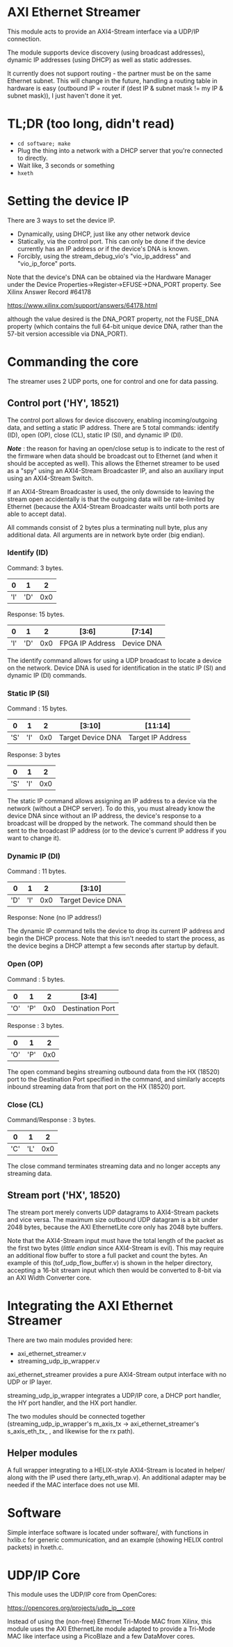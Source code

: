 # AXI Ethernet Streamer

This module acts to provide an AXI4-Stream interface
via a UDP/IP connection.

The module supports device discovery (using broadcast
addresses), dynamic IP addresses (using DHCP) as well
as static addresses.

It currently does not support routing - the partner
must be on the same Ethernet subnet. This will 
change in the future, handling a routing table in
hardware is easy (outbound IP = router if
(dest IP & subnet mask != my IP & subnet mask)),
I just haven't done it yet.

# TL;DR (too long, didn't read)

* `cd software; make`
* Plug the thing into a network with a DHCP server that you're connected to directly.
* Wait like, 3 seconds or something
* `hxeth`


# Setting the device IP

There are 3 ways to set the device IP.

* Dynamically, using DHCP, just like any other network device
* Statically, via the control port. This can only be done if the device
  currently has an IP address _or_ if the device's DNA is known.
* Forcibly, using the stream_debug_vio's "vio_ip_address" and "vio_ip_force"
  ports.

Note that the device's DNA can be obtained via the Hardware Manager
under the Device Properties->Register->EFUSE->DNA_PORT property.
See Xilinx Answer Record #64178

https://www.xilinx.com/support/answers/64178.html

although the value desired is the DNA_PORT property, not the FUSE_DNA
property (which contains the full 64-bit unique device DNA, rather than
the 57-bit version accessible via DNA_PORT).

# Commanding the core

The streamer uses 2 UDP ports, one for control
and one for data passing.

## Control port ('HY', 18521)

The control port allows for device discovery, enabling
incoming/outgoing data, and setting a static IP
address. There are 5 total commands: identify (ID),
open (OP), close (CL), static IP (SI), and dynamic IP (DI).

***Note*** : the reason for having an open/close setup
is to indicate to the rest of the firmware when data should
be broadcast out to Ethernet (and when it should be accepted
as well). This allows the Ethernet streamer to be used as a
"spy" using an AXI4-Stream Broadcaster IP, and also an
auxiliary input using an AXI4-Stream Switch.

If an AXI4-Stream Broadcaster is used, the only downside
to leaving the stream open accidentally is that the outgoing
data will be rate-limited by Ethernet (because the AXI4-Stream
Broadcaster waits until both ports are able to accept data).

All commands consist of 2 bytes plus a terminating null byte,
plus any additional data. All arguments are in network byte order
(big endian).

### Identify (ID)

Command: 3 bytes.

|  0  |  1  |  2  |
|:---:|:---:|:---:|
| 'I' | 'D' | 0x0 |


Response: 15 bytes.

|  0  |  1  |  2  |       [3:6]      |   [7:14]   |
|:---:|:---:|:---:|:----------------:|:----------:|
| 'I' | 'D' | 0x0 |  FPGA IP Address | Device DNA |

The identify command allows for using a UDP broadcast to locate
a device on the network. Device DNA is used for identification
in the static IP (SI) and dynamic IP (DI) commands.

### Static IP (SI)

Command : 15 bytes.

|  0  |  1  |  2  |       [3:10]     |     [11:14]       |
|:---:|:---:|:---:|:----------------:|:-----------------:|
| 'S' | 'I' | 0x0 |Target Device DNA | Target IP Address |

Response: 3 bytes

|  0  |  1  |  2  |
|:---:|:---:|:---:|
| 'S' | 'I' | 0x0 |

The static IP command allows assigning an IP address to
a device via the network (without a DHCP server). To do this,
you must already know the device DNA since without an
IP address, the device's response to a broadcast will
be dropped by the network. The command should then
be sent to the broadcast IP address (or to the device's
current IP address if you want to change it).


### Dynamic IP (DI)

Command : 11 bytes.

|  0  |  1  |  2  |       [3:10]     |
|:---:|:---:|:---:|:----------------:|
| 'D' | 'I' | 0x0 |Target Device DNA |

Response: None (no IP address!)

The dynamic IP command tells the device to drop its current
IP address and begin the DHCP process. Note that this isn't
needed to start the process, as the device begins a DHCP
attempt a few seconds after startup by default.

### Open (OP)

Command : 5 bytes.

|  0  |  1  |  2  |       [3:4]      |
|:---:|:---:|:---:|:----------------:|
| 'O' | 'P' | 0x0 | Destination Port |

Response : 3 bytes.

|  0  |  1  |  2  |
|:---:|:---:|:---:|
| 'O' | 'P' | 0x0 |

The open command begins streaming outbound data from the HX
(18520) port to the Destination Port specified in the command,
and similarly accepts inbound streaming data from that port
on the HX (18520) port.

### Close (CL)

Command/Response : 3 bytes.

|  0  |  1  |  2  |
|:---:|:---:|:---:|
| 'C' | 'L' | 0x0 |

The close command terminates streaming data and no
longer accepts any streaming data.

## Stream port ('HX', 18520)

The stream port merely converts UDP datagrams to AXI4-Stream
packets and vice versa. The maximum size outbound UDP datagram
is a bit under 2048 bytes, because the AXI EthernetLite core
only has 2048 byte buffers.

Note that the AXI4-Stream input must have the total length
of the packet as the first two bytes (_little endian_ since
AXI4-Stream is evil). This may require an additional flow
buffer to store a full packet and count the bytes. An example
of this (tof_udp_flow_buffer.v) is shown in the helper
directory, accepting a 16-bit stream input which then
would be converted to 8-bit via an AXI Width Converter
core.

# Integrating the AXI Ethernet Streamer

There are two main modules provided here:

* axi_ethernet_streamer.v
* streaming_udp_ip_wrapper.v

axi_ethernet_streamer provides a pure AXI4-Stream output interface
with no UDP or IP layer.

streaming_udp_ip_wrapper integrates a UDP/IP core, a DHCP port handler,
the HY port handler, and the HX port handler.

The two modules should be connected together (streaming_udp_ip_wrapper's
m_axis_tx -> axi_ethernet_streamer's s_axis_eth_tx_ , and likewise
for the rx path).

## Helper modules

A full wrapper integrating to a HELIX-style AXI4-Stream is located
in helper/ along with the IP used there (arty_eth_wrap.v). An additional
adapter may be needed if the MAC interface does not use MII.

# Software

Simple interface software is located under software/, with
functions in hxlib.c for generic communication, and an
example (showing HELIX control packets) in hxeth.c.

# UDP/IP Core

This module uses the UDP/IP core from OpenCores:

https://opencores.org/projects/udp_ip__core

Instead of using the (non-free) Ethernet Tri-Mode MAC
from Xilinx, this module uses the AXI EthernetLite
module adapted to provide a Tri-Mode MAC like interface
using a PicoBlaze and a few DataMover cores.
